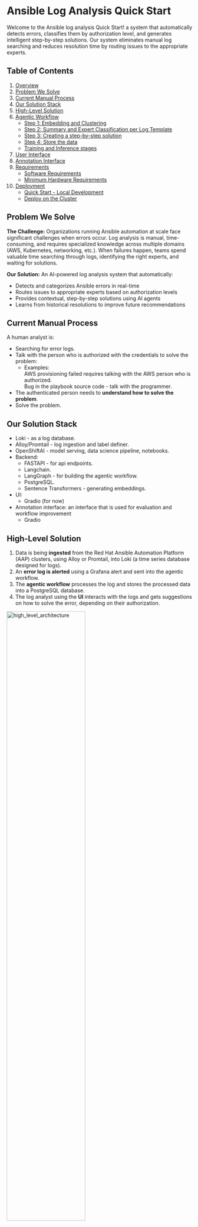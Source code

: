 # Ansible Log Analysis Quick Start

Welcome to the Ansible log analysis Quick Start! a system that automatically detects errors, classifies them by authorization level, and generates intelligent step-by-step solutions. Our system eliminates manual log searching and reduces resolution time by routing issues to the appropriate experts.

## Table of Contents

1. [Overview](#overview)
2. [Problem We Solve](#problem-we-solve)
3. [Current Manual Process](#current-manual-process)
4. [Our Solution Stack](#our-solution-stack)
5. [High-Level Solution](#high-level-solution)
6. [Agentic Workflow](#agentic-workflow)
   - [Step 1: Embedding and Clustering](#step-1-embedding-and-clustering)
   - [Step 2: Summary and Expert Classification per Log Template](#step-2-summary-and-expert-classification-per-log-template)
   - [Step 3: Creating a step-by-step solution](#step-3-creating-a-step-by-step-solution)
   - [Step 4: Store the data](#step-4-store-the-data)
   - [Training and Inference stages](#training-and-inference-stages)
7. [User Interface](#user-interface)
8. [Annotation Interface](#annotation-interface)
9. [Requirements](#requirements)
   - [Software Requirements](#software-requirements)
   - [Minimum Hardware Requirements](#minimum-hardware-requirements)
10. [Deployment](#deployment)
    - [Quick Start - Local Development](#quick-start---local-development)
    - [Deploy on the Cluster](#deploy-on-the-cluster)

## Problem We Solve

**The Challenge:** Organizations running Ansible automation at scale face significant challenges when errors occur. Log analysis is manual, time-consuming, and requires specialized knowledge across multiple domains (AWS, Kubernetes, networking, etc.). When failures happen, teams spend valuable time searching through logs, identifying the right experts, and waiting for solutions.

**Our Solution:** An AI-powered log analysis system that automatically:
- Detects and categorizes Ansible errors in real-time
- Routes issues to appropriate experts based on authorization levels
- Provides contextual, step-by-step solutions using AI agents
- Learns from historical resolutions to improve future recommendations

## Current Manual Process

A human analyst is:

* Searching for error logs.  
* Talk with the person who is authorized with the credentials to solve the problem:  
  * Examples:   
    AWS provisioning failed requires talking with the AWS person who is authorized.  
    Bug in the playbook source code \- talk with the programmer.  
* The authenticated person needs to **understand how to solve the problem**.  
* Solve the problem.

## Our Solution Stack

* Loki \- as a log database.  
* Alloy/Promtail \- log ingestion and label definer.  
* OpenShiftAI \- model serving, data science pipeline, notebooks.  
* Backend:  
  * FASTAPI \- for api endpoints.  
  * Langchain.  
  * LangGraph \- for building the agentic workflow.  
  * PostgreSQL.  
  * Sentence Transformers \- generating embeddings.  
* UI:  
  * Gradio (for now)  
* Annotation interface: an interface that is used for evaluation and workflow improvement  
  * Gradio

## High-Level Solution

1. Data is being **ingested** from the Red Hat Ansible Automation Platform (AAP) clusters, using Alloy or Promtail, into Loki (a time series database designed for logs).  
2. An **error log is alerted** using a Grafana alert and sent into the agentic workflow.  
3. The **agentic workflow** processes the log and stores the processed data into a PostgreSQL database.  
4. The log analyst using the **UI** interacts with the logs and gets suggestions on how to solve the error, depending on their authorization. 

<img src="figures/high_level_architecture.png" alt="high_level_architecture" style="width:65%;">

## Agentic Workflow:

<img src="figures/workflow.png" alt="Workflow" style="width:65%;">

### Step 1: Embedding and Clustering

Many logs are generated from the same log template. To group them, we embed a subset of each log, then cluster all the embeddings into groups. Each group represents a log template. For example, let’s look at the following three logs:

```
1. error: user id 10 already exits.
2. error: user id 15 already exits.
3. error: password of user itayk is wrong.
```

As we can see here, logs 1 and 2 are from the same template, and we want to group them together.

Then the user will be able to filter by templates.

### Step 2: Summary and Expert Classification per Log Template

For each log template, create a summary of the log and classify it by authorization.  
For example, an analyst who has AWS authentication will filter by their authorization and will see only relevant error summaries in the UI.

### Step 3: Creating a step-by-step solution 

We will have a router that will determine if we need more context to solve the problem or if the log error alone is sufficient to generate the step-by-step solution.  
If we need more context, we will spin up an agent that will accumulate context as needed by using the following:

* **Loki MCP**, which is able to query the log database for additional log context.  
* **RAG** for retrieving an error cheat sheet of already solved questions.  
* **Ansible MCP** for obtaining code source data to suggest a better solution.

### Step 4: Store the data

* Store a payload of the generated values for each log in a PostgreSQL database.

### Training and Inference stages

Currently, the **only difference** between the training and inference stages is the clustering algorithm.

#### Training

Train the clustering algorithm to cluster the logs by log-template.

#### Inference 

Load the trained clustering model.

## User Interface

* Each expert selects their rule, dependent on their authorization. Current rules are:  
  * Kubernetes / OpenShift Cluster Admins  
  * DevOps / CI/CD Engineers (Ansible \+ Automation Platform)  
  * Networking / Security Engineers  
  * System Administrators / OS Engineers  
  * Application Developers / GitOps / Platform Engineers  
  * Identity & Access Management (IAM) Engineers  
  * Other / Miscellaneous  
* Each expert can filter by labels (cluster\_name, log\_file\_name, …)  
* A summary of each log is listed to the expert, the expert can click on the log summary and view the whole log, and a step-by-step solution, timestamp, and labels

<img src="figures/experts_option.png" alt="Experts Option" style="width:40%;">

After selecting the authorization class "expert":

<img src="figures/ui_view.png" alt="UI View" style="width:65%;">

<img src="figures/step-by-step.png" alt="Step-by-step Solution" style="width:65%;">

## Annotation Interface

For improving our agentic workflow, context PDFs, and other context we need to understand the errors. To do so, we have a data annotation interface for annotating Ansible error log pipeline outputs,  
Where we see the agentic workflow:

* **Input** of the left (error log)  
* **Outputs** in the center (summary, and step-by-step solution)  
* **Annotation window** on the right.

See the interface below:

<img src="figures/anotation_interface.png" alt="Annotation Interface" style="width:65%;">

## Requirements

### Software Requirements

#### For Production Cluster Deployment
- **OpenShift Cluster** <TODO add version>
- **Helm** <TODO add version>
- **oc CLI** (for OpenShift)


### Minimum Hardware Requirements

#### Production Cluster Environment

<TODO>


#### Scalability Considerations

<TODO>
- **GPU** for faster embedding.


## Deployment

The Ansible Log Monitor can be deployed in multiple environments depending on your needs. Choose the deployment method that best fits your requirements:

### Mock Data (Temporary for Development)

To use add data during development, add your log files to the `data/logs/failed` directory. 

Each log should be saved as a separate `.txt` file (e.g., `<filename>.txt`).
For example `data/logs/failed/example.txt`

### Quick Start - Local Development

For development and testing, you can run all services locally using the provided Makefile:

#### Prerequisites
- Docker and Docker Compose
- `uv` package manager with Python 3.12+
- Make (for running deployment commands)
- Make sure you have added the mock data as described in the [### Mock Data (Temporary for Development)](#mock-data-temporary-for-development) section.

#### Deploy Locally

Follow these steps to set up and run the Ansible Log Monitor on your local development environment:

**1. Clone and Setup Repository**
```bash
# Clone the repository
git clone <repository-url>
cd ansible-logs

# Install Python dependencies using uv
uv sync
```

**2. Configure Environment Variables**
```bash
# Copy the environment template and configure your settings
cp .env.example .env

# Edit .env with your API keys and configuration:
# - OPENAI_API_ENDPOINT: VLLM (OpenAI) compitable endpoint (some endpoint need to add /v1 as suffix)
# - OPENAI_API_TOKEN: your token to the endpoint
# - OPENAI_MODEL: Model to use (e.g., Granite-3.3-8B-Instruct	)
# - LANGSMITH_API_KEY: Optional, for LangSmith tracing
```

**3. Start All Services**
In short:
```bash
make local/start
make local/run-whole-training-pipeline
```

```bash
# Launch all services in the background
make local/start

# Run the complete training pipeline (do it after local/start)
make local/run-whole-training-pipeline

# Perform status check to see which services are running
make local/status

# Stop all services when done
make local/stop
```

**Additional Commands**
```bash
# Restart all services
make local/restart

# View all available local commands
make local/help
```

### Deploy on the Cluster

TODO

<!-- For production environments, deploy using Helm charts to OpenShift:

#### Prerequisites
- OpenShift cluster
- Helm 3.x
- oc configured for your cluster

#### Quick Deploy to OpenShift
```bash
# Deploy to specific namespace
make helm/deploy NAMESPACE=alm-prod

```

#### Production Configuration
```bash
# Deploy with production settings
helm upgrade --install alm ./deploy/helm/ansible-log-monitor \
  --set backend.replicas=3 \
  --set backend.ingress.enabled=true \
  --set backend.ingress.hosts[0].host=alm.yourdomain.com \
  --set postgres.persistence.size=50Gi
```

#### OpenShift Management Commands
```bash
make helm/help                    # Show all helm commands
make helm/status                  # Check deployment status
make helm/logs-backend           # View backend application logs
make helm/port-forward-backend   # Port forward to access backend locally
make helm/uninstall             # Remove the deployment
``` -->
